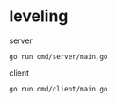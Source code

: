 # leveling
server
```shell
go run cmd/server/main.go
```
client
```shell
go run cmd/client/main.go
```